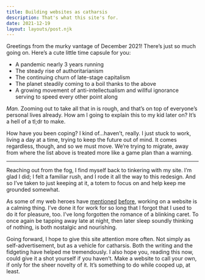 ```yaml
---
title: Building websites as catharsis
description: That's what this site's for.
date: 2021-12-19
layout: layouts/post.njk
---
```


Greetings from the murky vantage of December 2021! There’s just so much going on. Here’s a cute little time capsule for you:

- A pandemic nearly 3 years running
- The steady rise of authoritarianism
- The continuing churn of late-stage capitalism
- The planet steadily coming to a boil thanks to the above
- A growing movement of anti-intellectualism and willful ignorance serving to speed every other point along

*Man.* Zooming out to take all that in is rough, and that’s on top of everyone’s personal lives already. How am I going to explain this to my kid later on? It’s a hell of a tl;dr to make.

How have you been coping? I kind of…haven’t, really. I just stuck to work, living a day at a time, trying to keep the future out of mind. It comes regardless, though, and so we must move. We’re trying to migrate, away from where the list above is treated more like a game plan than a warning.

---

Reaching out from the fog, I find myself back to tinkering with my site. I’m glad I did; I felt a familiar rush, and I rode it all the way to this redesign. And so I’ve taken to just keeping at it, a totem to focus on and help keep me grounded somewhat.

As some of my web heroes have [mentioned](https://ethanmarcotte.com/wrote/let-a-website-be-a-worry-stone/) [before](https://adactio.com/journal/16585), working on a website is a calming thing. I’ve done it for work for so long that I forgot that I used to do it for pleasure, too. I’ve long forgotten the romance of a blinking caret. To once again be tapping away late at night, then later sleep soundly thinking of nothing, is both nostalgic and nourishing.

Going forward, I hope to give this site attention more often. Not simply as self-advertisement, but as a vehicle for catharsis. Both the writing and the fidgeting have helped me tremendously. I also hope you, reading this now, could give it a shot yourself if you haven’t. Make a website to call your own, if only for the sheer novelty of it. It’s something to do while cooped up, at least.
